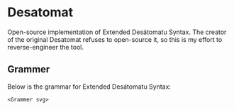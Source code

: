 # Desatomat
Open-source implementation of Extended Desátomatu Syntax. The creator of the original Desatomat refuses to open-source it, so this is my effort to reverse-engineer the tool.

## Grammer

Below is the grammar for Extended Desátomatu Syntax:

```
<Grammer svg>
```

